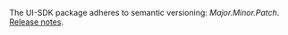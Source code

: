 The UI-SDK package adheres to semantic versioning: _Major.Minor.Patch_. [Release notes](#/Releases/Changelog).